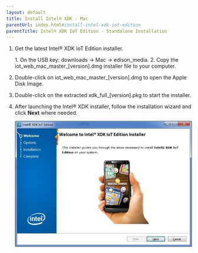 ```yaml
---
layout: default
title: Install Intel® XDK - Mac
parentUrl: index.html#install-intel-xdk-iot-edition
parentTitle: Intel® XDK IoT Edition - Standalone Installation
---
```


1. Get the latest Intel® XDK IoT Edition installer.

    <div class="callout goto" markdown="1">
    1.  On the USB key: <span class="icon folder">downloads</span> → <span class="icon folder">Mac</span> → <span class="icon folder">edison_media</span>.
    2.  Copy the <span class="icon file">iot_web_mac_master_[version].dmg</span> installer file to your computer.
    </div>

2. Double-click on <span class="icon file">iot_web_mac_master_[version].dmg</span> to open the Apple Disk Image.

3. Double-click on the extracted <span class="icon file">xdk_full_[version].pkg</span> to start the installer.

4. After launching the Intel® XDK installer, follow the installation wizard and click **Next** where needed.

    ![First screen of the Intel® XDK installer](images/xdk_installer.jpg)
